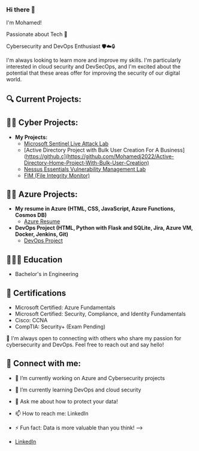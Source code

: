### Hi there 👋
I'm Mohamed! 

Passionate about Tech 🤖

Cybersecurity and DevOps Enthusiast 🛡️☁️🔒

I'm always looking to learn more and improve my skills. I'm particularly interested in cloud security and DevSecOps, and I'm excited about the potential that these areas offer for improving the security of our digital world.

<h2>🔍 Current Projects: </h2>

<h2>👨‍💻 Cyber Projects:</h2>

- <b>My Projects:</b>
  - [Microsoft Sentinel Live Attack Lab](https://github.com/Mohamedj2022/Microsoft-Sentinel-Live-Attack-Demo)
  - [Active Directory Project with Bulk User Creation For A Business](https://github.c](https://github.com/Mohamedj2022/Active-Directory-Home-Project-With-Bulk-User-Creation)
  - [Nessus Essentials Vulnerability Management Lab](https://github.com/Mohamedj2022/Nessus-Essentials-Vulnerability-Management-Lab)
  - [FIM (File Integrity Monitor)](https://github.com/Mohamedj2022/File-Integrity-Monitoring-FIM-Project)

<h2>👨‍💻 Azure Projects:</h2>

- <b> My resume in Azure (HTML, CSS, JavaScript, Azure Functions, Cosmos DB)</b>
  - [Azure Resume](https://github.com/Mohamedj2022/Azure-Resume) <b><i></b></i>
- <b> DevOps Project (HTML, Python with Flask and SQLite, Jira, Azure VM, Docker, Jenkins, Git)</b>
  - [DevOps Project](https://github.com/Mohamedj2022/DevOps-Project) <b></b>

<h2>👨🏽‍🎓 Education</h2>

- Bachelor's in Engineering

<h2>📜 Certifications</h2>

- Microsoft Certified: Azure Fundamentals
- Microsoft Certified: Security, Compliance, and Identity Fundamentals
- Cisco: CCNA
- CompTIA: Security+ (Exam Pending)
  

🤝 I'm always open to connecting with others who share my passion for cybersecurity and DevOps. Feel free to reach out and say hello!

<h2> 🤳 Connect with me:</h2>

- 🔭 I’m currently working on Azure and Cybersecurity projects
- 🌱 I’m currently learning DevOps and cloud security
- 💬 Ask me about how to protect your data!
- 📫 How to reach me: LinkedIn
- ⚡ Fun fact: Data is more valuable than you think!
-->

- [LinkedIn](https://www.linkedin.com/in/mohamed-j22/)

